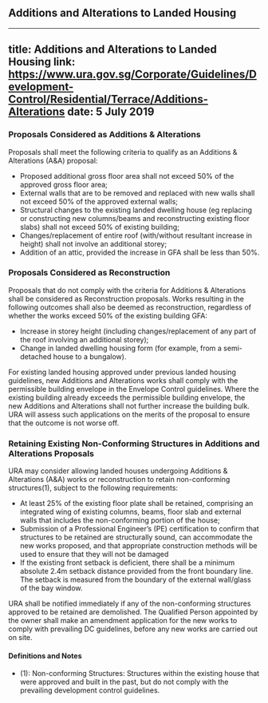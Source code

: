 
## Additions and Alterations to Landed Housing
---
title: Additions and Alterations to Landed Housing
link: https://www.ura.gov.sg/Corporate/Guidelines/Development-Control/Residential/Terrace/Additions-Alterations
date: 5 July 2019
---

### Proposals Considered as Additions & Alterations

Proposals shall meet the following criteria to qualify as an Additions & Alterations (A&A) proposal:

- Proposed additional gross floor area shall not exceed 50% of the approved gross floor area;
- External walls that are to be removed and replaced with new walls shall not exceed 50% of the approved external walls;
- Structural changes to the existing landed dwelling house (eg replacing or constructing new columns/beams and reconstructing existing floor slabs) shall not exceed 50% of existing building;
- Changes/replacement of entire roof (with/without resultant increase in height) shall not involve an additional storey;
- Addition of an attic, provided the increase in GFA shall be less than 50%.

### Proposals Considered as Reconstruction

Proposals that do not comply with the criteria for Additions & Alterations shall be considered as Reconstruction proposals. Works resulting in the following outcomes shall also be deemed as reconstruction, regardless of whether the works exceed 50% of the existing building GFA:

- Increase in storey height (including changes/replacement of any part of the roof involving an additional storey);
- Change in landed dwelling housing form (for example, from a semi-detached house to a bungalow).

For existing landed housing approved under previous landed housing guidelines, new Additions and Alterations works shall comply with the permissible building envelope in the Envelope Control guidelines. Where the existing building already exceeds the permissible building envelope, the new Additions and Alterations shall not further increase the building bulk. URA will assess such applications on the merits of the proposal to ensure that the outcome is not worse off.

### Retaining Existing Non-Conforming Structures in Additions and Alterations Proposals

URA may consider allowing landed houses undergoing Additions & Alterations (A&A) works or reconstruction to retain non-conforming structures(1), subject to the following requirements:

- At least 25% of the existing floor plate shall be retained, comprising an integrated wing of existing columns, beams, floor slab and external walls that includes the non-conforming portion of the house;
- Submission of a Professional Engineer’s (PE) certification to confirm that structures to be retained are structurally sound, can accommodate the new works proposed, and that appropriate construction methods will be used to ensure that they will not be damaged
- If the existing front setback is deficient, there shall be a minimum absolute 2.4m setback distance provided from the front boundary line. The setback is measured from the boundary of the external wall/glass of the bay window.

URA shall be notified immediately if any of the non-conforming structures approved to be retained are demolished. The Qualified Person appointed by the owner shall make an amendment application for the new works to comply with prevailing DC guidelines, before any new works are carried out on site.

#### Definitions and Notes

- (1): Non-conforming Structures: Structures within the existing house that were approved and built in the past, but do not comply with the prevailing development control guidelines.
